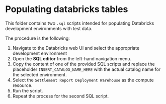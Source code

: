 # Populating databricks tables

This folder contains two `.sql` scripts intended for populating Databricks development environments with test data.

The procedure is the following:
1. Navigate to the Databricks web UI and select the appropriate development environment
1. Open the **SQL editor** from the left-hand navigation menu.
1. Copy the content of one of the provided SQL scripts and replace the placeholder `INSERT_CATALOG_NAME_HERE` with the actual catalog name for the selected environment.
1. Select the `Settlement Report Deployment Warehouse` as the compute resource.
1. Run the script.
1. Repeat the process for the second SQL script.